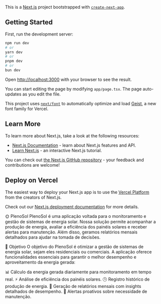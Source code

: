 This is a [Next.js](https://nextjs.org) project bootstrapped with [`create-next-app`](https://nextjs.org/docs/app/api-reference/cli/create-next-app).

## Getting Started

First, run the development server:

```bash
npm run dev
# or
yarn dev
# or
pnpm dev
# or
bun dev
```

Open [http://localhost:3000](http://localhost:3000) with your browser to see the result.

You can start editing the page by modifying `app/page.tsx`. The page auto-updates as you edit the file.

This project uses [`next/font`](https://nextjs.org/docs/app/building-your-application/optimizing/fonts) to automatically optimize and load [Geist](https://vercel.com/font), a new font family for Vercel.

## Learn More

To learn more about Next.js, take a look at the following resources:

- [Next.js Documentation](https://nextjs.org/docs) - learn about Next.js features and API.
- [Learn Next.js](https://nextjs.org/learn) - an interactive Next.js tutorial.

You can check out [the Next.js GitHub repository](https://github.com/vercel/next.js) - your feedback and contributions are welcome!

## Deploy on Vercel

The easiest way to deploy your Next.js app is to use the [Vercel Platform](https://vercel.com/new?utm_medium=default-template&filter=next.js&utm_source=create-next-app&utm_campaign=create-next-app-readme) from the creators of Next.js.

Check out our [Next.js deployment documentation](https://nextjs.org/docs/app/building-your-application/deploying) for more details.


🌞 PlenoSol
PlenoSol é uma aplicação voltada para o monitoramento e gestão de sistemas de energia solar. Nossa solução permite acompanhar a produção de energia, avaliar a eficiência dos painéis solares e receber alertas para manutenção. Além disso, geramos relatórios mensais detalhados para ajudar na tomada de decisões.

🎯 Objetivo
O objetivo do PlenoSol é otimizar a gestão de sistemas de energia solar, sejam eles residenciais ou comerciais. A aplicação oferece funcionalidades essenciais para garantir o melhor desempenho e aproveitamento da energia gerada:

📊 Cálculo da energia gerada diariamente para monitoramento em tempo real.
⚡ Análise de eficiência dos painéis solares.
🕒 Registro histórico de produção de energia.
📝 Geração de relatórios mensais com insights detalhados de desempenho.
🚨 Alertas proativos sobre necessidade de manutenção.